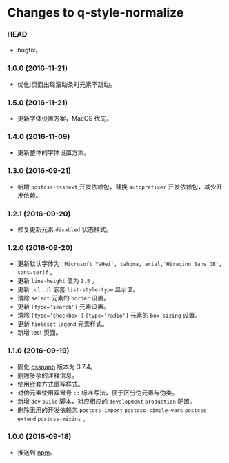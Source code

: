 # Changes to q-style-normalize

### HEAD

* bugfix。

### 1.6.0 (2016-11-21)

* 优化:页面出现滚动条时元素不跳动。

### 1.5.0 (2016-11-21)

* 更新字体设置方案，MacOS 优先。

### 1.4.0 (2016-11-09)

* 更新整体的字体设置方案。

### 1.3.0 (2016-09-21)

* 新增 `postcss-cssnext` 开发依赖包，替换 `autoprefixer` 开发依赖包，减少开发依赖。

### 1.2.1 (2016-09-20)

* 修复更新元素 `disabled` 状态样式。

### 1.2.0 (2016-09-20)

* 更新默认字体为 `'Microsoft YaHei', tahoma, arial,'Hiragino Sans GB', sans-serif` 。
* 更新 `line-height` 值为 `1.5` 。
* 更新 `.ul` `.ol` 嵌套 `list-style-type` 显示值。
* 清除 `select` 元素的 `border` 设置。
* 更新 `[type='search']` 元素设置。
* 清除 `[type='checkbox']` `[type='radio']` 元素的 `box-sizing` 设置。
* 更新 `fieldset` `legend` 元素样式。
* 新增 test 页面。

### 1.1.0 (2016-09-19)

* 固化 [cssnano](https://github.com/ben-eb/cssnano) 版本为 3.7.4。
* 删除多余的注释信息。
* 使用嵌套方式重写样式。
* 对伪元素使用双冒号 `::` 标准写法，便于区分伪元素与伪类。
* 新增 `dev` `build` 脚本，对应相应的 `development` `production` 配置。
* 删除无用的开发依赖包 `postcss-import` `postcss-simple-vars` `postcss-extend` `postcss-mixins` 。

### 1.0.0 (2016-09-18)

* 推送到 [npm](https://www.npmjs.com)。
